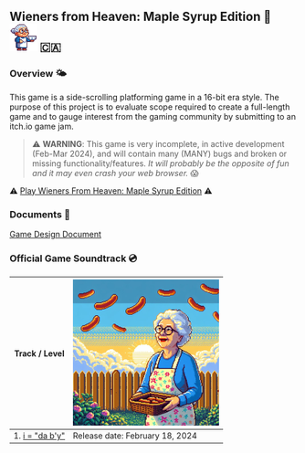 ## Wieners from Heaven: Maple Syrup Edition 🌭![An animated sprite of a grandmother walking in place while facing right and holding a bowl](./docs/gdd/images/nan-walk-cycle-east.gif) 🇨🇦

### Overview 🌤️

This game is a side-scrolling platforming game in a 16-bit era style. The purpose of this project is to evaluate scope required to create a full-length game and to gauge interest from the gaming community by submitting to an itch.io game jam.

> ⚠️ **WARNING**: This game is very incomplete, in active development (Feb-Mar 2024), and will contain many (MANY) bugs and broken or missing functionality/features. _It will probably be the opposite of fun and it may even crash your web browser._ 😱

⚠️ [Play Wieners From Heaven: Maple Syrup Edition](https://stevengranter.github.io/wieners-maple-syrup/src/) ⚠️

### Documents 📓

[Game Design Document](https://stevengranter.github.io/wieners-maple-syrup/docs/gdd/index.html)

### Official Game Soundtrack 💿

| Track / Level                                                            | ![An album cover in pixel art style of a grandmother outdoors during a sunset holding a wicker basket full of wieners, while wieners fall from the sky](./src/assets/images/wfh-album-cover-01.png) |
| ------------------------------------------------------------------------ | --------------------------------------------------------------------------------------------------------------------------------------------------------------------------------------------------- |
| 1. [i = "da b'y"](https://soundcloud.com/sans-unicorn-918008647/i-da-by) | Release date: February 18, 2024                                                                                                                                                                     |
